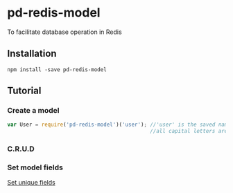 # pd-redis-model
To facilitate database operation in Redis

## Installation
```
npm install -save pd-redis-model
```
## Tutorial
### Create a model
```javascript
var User = require('pd-redis-model')('user'); //'user' is the saved name of the model, 
                                              //all capital letters are converted into lower-case letters
```                                              
### C.R.U.D


### Set model fields
[Set unique fields](https://github.com/pandazy/pd-redis-set-uniques)


